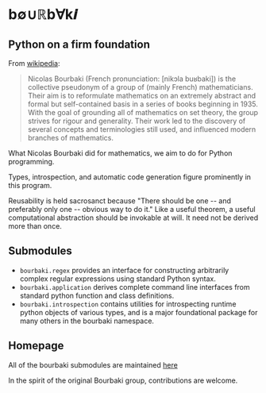 # b∅∪ℝb∀k𝒊

## Python on a firm foundation

From [wikipedia](https://en.wikipedia.org/wiki/Nicolas_Bourbaki):

> Nicolas Bourbaki (French pronunciation: ​[nikɔla buʁbaki]) is the collective pseudonym of a group of (mainly French) mathematicians. 
> Their aim is to reformulate mathematics on an extremely abstract and formal but self-contained basis in a series of books beginning in 1935. 
> With the goal of grounding all of mathematics on set theory, the group strives for rigour and generality. 
> Their work led to the discovery of several concepts and terminologies still used, and influenced modern branches of mathematics. 

What Nicolas Bourbaki did for mathematics, we aim to do for Python programming.

Types, introspection, and automatic code generation figure prominently in this program.

Reusability is held sacrosanct because "There should be one -- and preferably only one -- obvious way to do it."
Like a useful theorem, a useful computational abstraction should be invokable at will.
It need not be derived more than once.


## Submodules

- `bourbaki.regex` provides an interface for constructing arbitrarily complex 
regular expressions using standard Python syntax.
- `bourbaki.application` derives complete command line interfaces from standard python function and class definitions.
- `bourbaki.introspection` contains utilities for introspecting runtime python objects of various types, and is a major foundational package for many others in the bourbaki namespace.


## Homepage

All of the bourbaki submodules are maintained [here](https://github.com/bourbaki-py/)

In the spirit of the original Bourbaki group, contributions are welcome.

